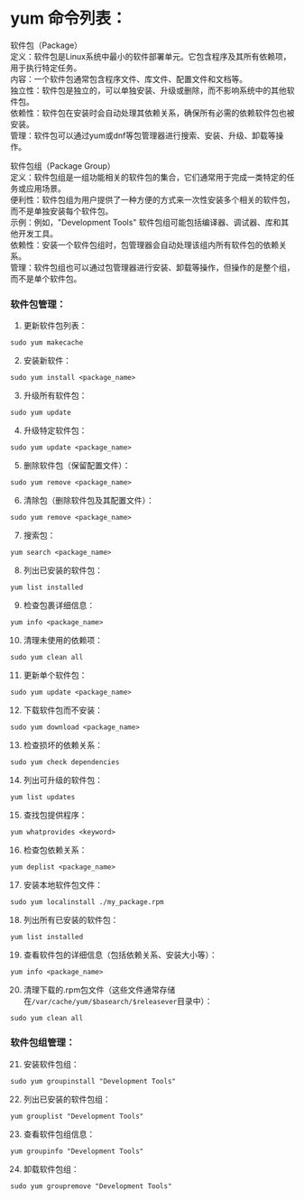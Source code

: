 # yum 命令列表：

软件包（Package）  
定义：软件包是Linux系统中最小的软件部署单元。它包含程序及其所有依赖项，用于执行特定任务。  
内容：一个软件包通常包含程序文件、库文件、配置文件和文档等。  
独立性：软件包是独立的，可以单独安装、升级或删除，而不影响系统中的其他软件包。  
依赖性：软件包在安装时会自动处理其依赖关系，确保所有必需的依赖软件包也被安装。  
管理：软件包可以通过yum或dnf等包管理器进行搜索、安装、升级、卸载等操作。  

软件包组（Package Group）  
定义：软件包组是一组功能相关的软件包的集合，它们通常用于完成一类特定的任务或应用场景。  
便利性：软件包组为用户提供了一种方便的方式来一次性安装多个相关的软件包，而不是单独安装每个软件包。  
示例：例如，"Development Tools" 软件包组可能包括编译器、调试器、库和其他开发工具。  
依赖性：安装一个软件包组时，包管理器会自动处理该组内所有软件包的依赖关系。  
管理：软件包组也可以通过包管理器进行安装、卸载等操作，但操作的是整个组，而不是单个软件包。  

### 软件包管理：  
1. 更新软件包列表：
```
sudo yum makecache
```

2. 安装新软件：
```
sudo yum install <package_name>
```

3. 升级所有软件包：
```
sudo yum update
```

4. 升级特定软件包：
```
sudo yum update <package_name>
```

5. 删除软件包（保留配置文件）：
```
sudo yum remove <package_name>
```

6. 清除包（删除软件包及其配置文件）：
```
sudo yum remove <package_name>
```

7. 搜索包：
```
yum search <package_name>
```

8. 列出已安装的软件包：
```
yum list installed
```

9. 检查包裹详细信息：
```
yum info <package_name>
```

10. 清理未使用的依赖项：
 ```
 sudo yum clean all
 ```

11. 更新单个软件包：
 ```
 sudo yum update <package_name>
 ```

12. 下载软件包而不安装：
 ```
 sudo yum download <package_name>
 ```

13. 检查损坏的依赖关系：
 ```
 sudo yum check dependencies
 ```

14. 列出可升级的软件包：
 ```
 yum list updates
 ```

15. 查找包提供程序：
 ```
 yum whatprovides <keyword>
 ```

16. 检查包依赖关系：
 ```
 yum deplist <package_name>
 ```

17. 安装本地软件包文件：
 ```
 sudo yum localinstall ./my_package.rpm
 ```

18. 列出所有已安装的软件包：
 ```
 yum list installed
 ```

19. 查看软件包的详细信息（包括依赖关系、安装大小等）：
 ```
 yum info <package_name>
 ```

20. 清理下载的.rpm包文件（这些文件通常存储在`/var/cache/yum/$basearch/$releasever`目录中）：
 ```
 sudo yum clean all
 ```

### 软件包组管理：
21. 安装软件包组：
```
sudo yum groupinstall "Development Tools"
```

22. 列出已安装的软件包组：
```
yum grouplist "Development Tools"
```

23. 查看软件包组信息：
```
yum groupinfo "Development Tools"
```

24. 卸载软件包组：
```
sudo yum groupremove "Development Tools"
```
